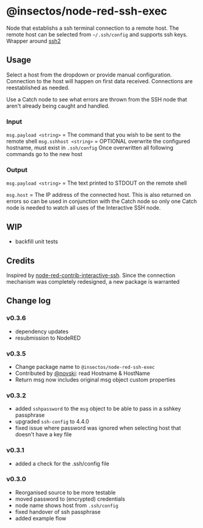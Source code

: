 # @insectos/node-red-ssh-exec

Node that establishs a ssh terminal connection to a remote host. The remote host can be selected from `~/.ssh/config` and supports ssh keys. Wrapper around [ssh2](https://www.npmjs.com/package/ssh2)

## Usage

Select a host from the dropdown or provide manual configuration. Connection to the host will happen on first data received. Connections are reestablished as needed.

Use a Catch node to see what errors are thrown from the SSH node that aren't already being caught and handled.

### Input

`msg.payload <string>` = The command that you wish to be sent to the remote shell
`msg.sshhost <string>` = OPTIONAL overwrite the configured hostname, must exist in `.ssh/config` Once overwritten all following commands go to the new host

### Output

`msg.payload <string>` = The text printed to STDOUT on the remote shell

`msg.host` = The IP address of the connected host. This is also returned on errors so can be used in conjunction with the Catch node so only one Catch node is needed to watch all uses of the Interactive SSH node.

## WIP

- backfill unit tests

## Credits

Inspired by [node-red-contrib-interactive-ssh](https://www.npmjs.com/package/node-red-contrib-interactive-ssh). Since the connection mechanism was completely redesigned, a new package is warranted

## Change log

### v0.3.6

- dependency updates
- resubmission to NodeRED

### v0.3.5

- Change package name to `@insectos/node-red-ssh-exec`
- Contributed by [@novski](https://github.com/novski): read Hostname & HostName
- Return msg now includes original msg object custom properties

### v0.3.2

- added `sshpassword` to the `msg` object to be able to pass in a sshkey passphrase
- upgraded `ssh-config` to 4.4.0
- fixed issue where password was ignored when selecting host that doesn't have a key file

### v0.3.1

- added a check for the .ssh/config file

### v0.3.0

- Reorganised source to be more testable
- moved password to (encrypted) credentials
- node name shows host from `.ssh/config`
- fixed handover of ssh passphrase
- added example flow
